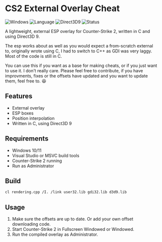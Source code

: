# CS2 External Overlay Cheat

![Windows](https://img.shields.io/badge/platform-windows-blue.svg)
![Language](https://img.shields.io/badge/language-c/c++-blue.svg)
![Direct3D9](https://img.shields.io/badge/graphics-d3d9-lightgrey.svg)
![Status](https://img.shields.io/badge/status-experimental-orange.svg)

A lightweight, external ESP overlay for Counter-Strike 2, written in C and using Direct3D 9.

The esp works about as well as you would expect a from-scratch external to, originally wrote using C, I had to switch to C++ as GDI was very laggy. Most of the code is still in C.

You can use this if you want as a base for making cheats, or if you just want to use it. I don't really care. 
Please feel free to contribute, if you have improvments, fixes or the offsets have updated and you want to update them, feel free to. 😆

## Features

- External overlay
- ESP boxes
- Position interpolation
- Written in C, using Direct3D 9

## Requirements

- Windows 10/11
- Visual Studio or MSVC build tools
- Counter-Strike 2 running
- Run as Administrator

## Build

```sh
cl rendering.cpp /I. /link user32.lib gdi32.lib d3d9.lib
```

## Usage

1. Make sure the offsets are up to date. Or add your own offset downloading code.
2. Start Counter-Strike 2 in Fullscreen Windowed or Windowed.
3. Run the compiled overlay as Administrator.


